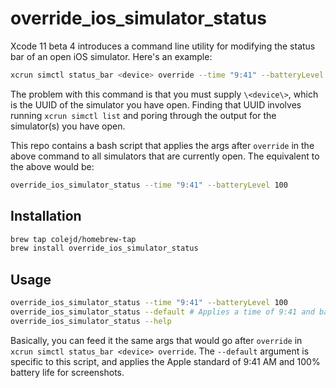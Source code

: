 # override_ios_simulator_status

Xcode 11 beta 4 introduces a command line utility for modifying the status bar of an open iOS simulator. Here's an example:

```bash
xcrun simctl status_bar <device> override --time "9:41" --batteryLevel 100
```

The problem with this command is that you must supply `\<device\>`, which is the UUID of the simulator you have open. Finding that UUID involves running `xcrun simctl list` and poring through the output for the simulator(s) you have open.

This repo contains a bash script that applies the args after `override` in the above command to all simulators that are currently open. The equivalent to the above would be:

```bash
override_ios_simulator_status --time "9:41" --batteryLevel 100
```


## Installation

```bash
brew tap colejd/homebrew-tap
brew install override_ios_simulator_status
```

## Usage

```bash
override_ios_simulator_status --time "9:41" --batteryLevel 100
override_ios_simulator_status --default # Applies a time of 9:41 and battery level of 100%
override_ios_simulator_status --help
```

Basically, you can feed it the same args that would go after `override` in `xcrun simctl status_bar <device> override`. The `--default` argument is specific to this script, and applies the Apple standard of 9:41 AM and 100% battery life for screenshots.